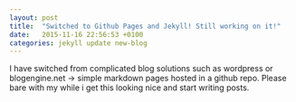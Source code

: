 ```yaml
---
layout: post
title:  "Switched to Github Pages and Jekyll! Still working on it!"
date:   2015-11-16 22:56:53 +0100
categories: jekyll update new-blog
---
```

I have switched from complicated blog solutions such as wordpress or blogengine.net -> simple markdown pages hosted in a github repo. 
Please bare with my while i get this looking nice and start writing posts.
